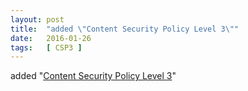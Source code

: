 ```yaml
---
layout: post
title:  "added \"Content Security Policy Level 3\""
date:   2016-01-26
tags:   [ CSP3 ]
---
```


added "[Content Security Policy Level 3](/spec/CSP3)"

